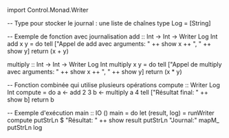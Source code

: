 import Control.Monad.Writer

-- Type pour stocker le journal : une liste de chaînes
type Log = [String]

-- Exemple de fonction avec journalisation
add :: Int -> Int -> Writer Log Int
add x y = do
    tell ["Appel de add avec arguments: " ++ show x ++ ", " ++ show y]
    return (x + y)

multiply :: Int -> Int -> Writer Log Int
multiply x y = do
    tell ["Appel de multiply avec arguments: " ++ show x ++ ", " ++ show y]
    return (x * y)

-- Fonction combinée qui utilise plusieurs opérations
compute :: Writer Log Int
compute = do
    a <- add 2 3
    b <- multiply a 4
    tell ["Résultat final: " ++ show b]
    return b

-- Exemple d'exécution
main :: IO ()
main = do
    let (result, log) = runWriter compute
    putStrLn $ "Résultat: " ++ show result
    putStrLn "Journal:"
    mapM_ putStrLn log
